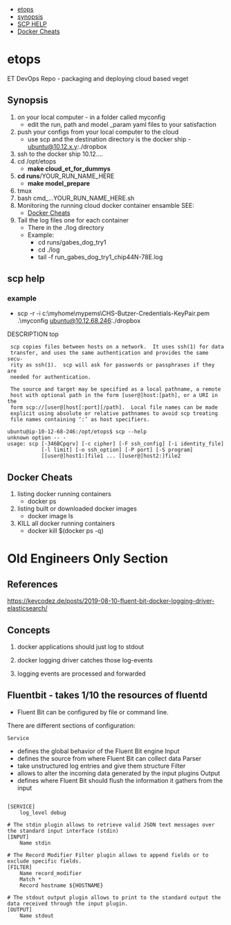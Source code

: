 - [etops](#etops)
- [synopsis](#synopsis)
- [SCP HELP](#scp-help)
- [Docker Cheats](#docker-cheats)


# etops
ET DevOps Repo - packaging and deploying cloud based veget

## Synopsis

1. on your local computer - in a folder called myconfig
	- edit the run, path and model _param yaml files to your satisfaction
2. push your configs from your local computer to the cloud
	- use scp and the destination directory is the docker ship - ubuntu@10.12.x.y:./dropbox
3. ssh to the docker ship 10.12....
4. cd /opt/etops
	- **make cloud_et_for_dummys**
5. **cd runs**/YOUR_RUN_NAME_HERE
	- **make model_prepare**
6. tmux
7. bash cmd_...YOUR_RUN_NAME_HERE.sh
8. Monitoring the running cloud docker container ensamble SEE:
	- [Docker Cheats](#docker-cheats)
9. Tail the log files one for each container
	- There in the ./log directory
	- Example:
		- cd runs/gabes_dog_try1
		- cd ./log
		- tail -f run_gabes_dog_try1_chip44N-78E.log


## scp help

### example

- scp -r -i c:\myhome\mypems\CHS-Butzer-Credentials-KeyPair.pem .\myconfig ubuntu@10.12.68.246:./dropbox


DESCRIPTION         top

     scp copies files between hosts on a network.  It uses ssh(1) for data
     transfer, and uses the same authentication and provides the same secu‐
     rity as ssh(1).  scp will ask for passwords or passphrases if they are
     needed for authentication.

     The source and target may be specified as a local pathname, a remote
     host with optional path in the form [user@]host:[path], or a URI in the
     form scp://[user@]host[:port][/path].  Local file names can be made
     explicit using absolute or relative pathnames to avoid scp treating
     file names containing ‘:’ as host specifiers.

```
ubuntu@ip-10-12-68-246:/opt/etops$ scp --help
unknown option -- -
usage: scp [-346BCpqrv] [-c cipher] [-F ssh_config] [-i identity_file]
           [-l limit] [-o ssh_option] [-P port] [-S program]
           [[user@]host1:]file1 ... [[user@]host2:]file2
```

## Docker Cheats

1. listing docker running containers
	- docker ps
2. listing built or downloaded docker images
	- docker image ls
3. KILL all docker running containers
	- docker kill $(docker ps -q)


# Old Engineers Only Section
## References

https://kevcodez.de/posts/2019-08-10-fluent-bit-docker-logging-driver-elasticsearch/


## Concepts 

1. docker applications should just log to stdout

2. docker logging driver catches those log-events

3. logging events are processed and forwarded


## Fluentbit - takes 1/10 the resources of fluentd

- Fluent Bit can be configured by file or command line.

There are different sections of configuration:

    Service

- defines the global behavior of the Fluent Bit engine
Input
- defines the source from where Fluent Bit can collect data
Parser
- take unstructured log entries and give them structure
Filter
- allows to alter the incoming data generated by the input plugins
Output
- defines where Fluent Bit should flush the information it gathers from the input

```

[SERVICE]
	log_level debug

# The stdin plugin allows to retrieve valid JSON text messages over the standard input interface (stdin)
[INPUT]
	Name stdin

# The Record Modifier Filter plugin allows to append fields or to exclude specific fields.
[FILTER]
	Name record_modifier
	Match *
	Record hostname ${HOSTNAME}

# The stdout output plugin allows to print to the standard output the data received through the input plugin.
[OUTPUT]
	Name stdout
```



